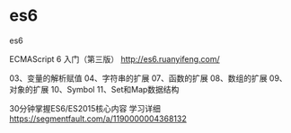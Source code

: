 # es6
es6


ECMAScript 6 入门（第三版）
http://es6.ruanyifeng.com/

03、变量的解析赋值
04、字符串的扩展
07、函数的扩展
08、数组的扩展
09、对象的扩展
10、Symbol
11、Set和Map数据结构


30分钟掌握ES6/ES2015核心内容
学习详细 https://segmentfault.com/a/1190000004368132